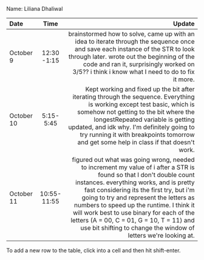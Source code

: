 Name: Liliana Dhaliwal

| Date       |    Time     |                                                                                                                                                                                                                                                                                                                                                                                                                                                          Update |
|:-----------|:-----------:|----------------------------------------------------------------------------------------------------------------------------------------------------------------------------------------------------------------------------------------------------------------------------------------------------------------------------------------------------------------------------------------------------------------------------------------------------------------:|
| October 9  | 12:30 -1:15 |                                                                                                                                                                                     brainstormed how to solve, came up with an idea to iterate through the sequence once and save each instance of the STR to look through later. wrote out the beginning of the code and ran it, surprisingly worked on 3/5?? i think i know what I need to do to fix it more. |
| October 10 |  5:15-5:45  |                                                                                                                  Kept working and fixed up the bit after iterating through the sequence. Everything is working except test basic, which is somehow not getting to the bit where the longestRepeated variable is getting updated, and idk why. I'm definitely going to try running it with breakpoints tomorrow and get some help in class if that doesn't work. |
| October 11 | 10:55-11:55 | figured out what was going wrong, needed to increment my value of i after a STR is found so that I don't double count instances. everything works, and is pretty fast considering its the first try, but i'm going to try and represent the letters as numbers to speed up the runtime. I think it will work best to use binary for each of the letters (A = 00, C = 01, G = 10, T = 11) and use bit shifting to change the window of letters we're looking at. |


To add a new row to the table, click into a cell and then hit shift-enter.